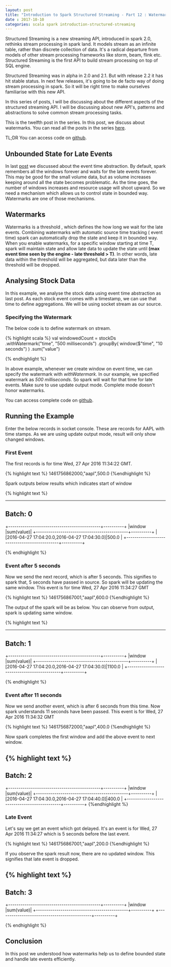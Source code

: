 ```yaml
---
layout: post
title: "Introduction to Spark Structured Streaming - Part 12 : Watermarks"
date : 2017-10-10
categories: scala spark introduction-structured-streaming
---
```

Structured Streaming is a new streaming API, introduced in spark 2.0, rethinks stream processing in spark land. It models stream
as an infinite table, rather than discrete collection of data. It's a radical departure from models of other stream processing frameworks like
storm, beam, flink etc. Structured Streaming is the first API to build stream processing on top of SQL engine.

Structured Streaming was in alpha in 2.0 and 2.1. But with release 2.2 it has hit stable status. In next few releases,
it's going to be de facto way of doing stream processing in spark. So it will be right time to make ourselves familiarise
with this new API.

In this series of posts, I will be discussing about the different aspects of the structured streaming API. I will be discussing about
new API's, patterns and abstractions to solve common stream processing tasks. 

This is the twelfth post in the series. In this post, we discuss about watermarks. You 
can read all the posts in the series [here](/categories/introduction-structured-streaming).

TL;DR You can access code on [github](https://github.com/phatak-dev/spark2.0-examples/tree/master/src/main/scala/com/madhukaraphatak/examples/sparktwo/streaming).

## Unbounded State for Late Events

In last [post](/introduction-to-spark-structured-streaming-part-11/) we discussed about the event time abstraction. By default, spark remembers all the windows forever and waits for the late events forever. This may be good for the small volume data, but as volume increases keeping around all the state becomes problematic. As the time goes, the number of windows increases and resource usage will shoot upward. So we need a mechanism which allows us to control state in bounded way. Watermarks are one of those mechanisms.

## Watermarks
Watermarks is a threshold , which defines the how long we wait for the late events. Combining watermarks with automatic source time tracking ( event time) spark can automatically drop the state and keep it in bounded way. When you enable watermarks, for a specific window starting at time T, spark will maintain state and allow late data to update the state until **(max event time seen by the engine - late threshold > T)**. In other words, late data within the threshold will be aggregated, but data later than the threshold will be dropped.

## Analysing Stock Data 

In this example, we analyse the stock data using event time abstraction as last post. As each stock event comes with a timestamp, we can use that time to define aggregations. We will be using socket stream as our source.

### Specifying the Watermark

The below code is to define watermark on stream.

{% highlight scala %}
val windowedCount = stockDs
  .withWatermark("time", "500 milliseconds")
  .groupBy(
    window($"time", "10 seconds")
  )
  .sum("value")

{% endhighlight %}

In above example, whenever we create window on event time, we can specify the watermark with *withWatermark*. In our example, we specified watermark as *500 
milliseconds*. So spark will wait for that time for late events. Make sure to use update output mode. Complete mode doesn't honor watermarks.

You can access complete code on [github](https://github.com/phatak-dev/spark2.0-examples/blob/master/src/main/scala/com/madhukaraphatak/examples/sparktwo/streaming/WaterMarkExample.scala).

## Running the Example

Enter the below records in socket console. These are records for AAPL with time stamps. As we are using update output mode, result will only show changed windows.

### First Event

The first records is for time Wed, 27 Apr 2016 11:34:22 GMT.

{% highlight text %}
1461756862000,"aapl",500.0
{%endhighlight %}

Spark outputs below results which indicates start of window 

{% highlight text %}

-------------------------------------------
Batch: 0
-------------------------------------------
+---------------------------------------------+----------+
|window                                       |sum(value)|
+---------------------------------------------+----------+
|[2016-04-27 17:04:20.0,2016-04-27 17:04:30.0]|500.0     |
+---------------------------------------------+----------+

{% endhighlight %}

### Event after 5 seconds

Now we send the next record, which is after 5 seconds. This signifies to spark that, 5 seconds have passed in source. So spark will be updating the same window. This event is for time Wed, 27 Apr 2016 11:34:27 GMT 

{% highlight text %}
1461756867001,"aapl",600.0
{%endhighlight %}

The output of the spark will be as below. You can observe from output, spark is updating same window.

{% highlight text %}

-------------------------------------------
Batch: 1
-------------------------------------------
+---------------------------------------------+----------+
|window                                       |sum(value)|
+---------------------------------------------+----------+
|[2016-04-27 17:04:20.0,2016-04-27 17:04:30.0]|1100.0    |
+---------------------------------------------+----------+

{% endhighlight %}

### Event after 11 seconds

Now we send another event, which is after 6 seconds from this time. Now spark understands 11 seconds have been passed. This event is for Wed, 27 Apr 2016 11:34:32 GMT

{% highlight text %}
1461756872000,"aapl",400.0
{%endhighlight %}

Now spark completes the first window and add the above event to next window.

{% highlight text %}
-------------------------------------------
Batch: 2
-------------------------------------------
+---------------------------------------------+----------+
|window                                       |sum(value)|
+---------------------------------------------+----------+
|[2016-04-27 17:04:30.0,2016-04-27 17:04:40.0]|400.0     |
+---------------------------------------------+----------+
{%endhighlight %}

### Late Event

Let's say we get an event which got delayed. It's an event is for Wed, 27 Apr 2016 11:34:27 which is 5 seconds before the last event.

{% highlight text %}
1461756867001,"aapl",200.0
{%endhighlight %}

If you observe the spark result now, there are no updated window. This signifies that late event is dropped.

{% highlight text %}
-------------------------------------------
Batch: 3
-------------------------------------------
+---------------------------------------------+----------+
|window                                       |sum(value)|
+---------------------------------------------+----------+
+---------------------------------------------+----------+

{% endhighlight %}


## Conclusion

In this post we understood how watermarks help us to define bounded state and handle late events efficiently. 
